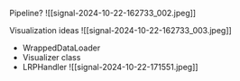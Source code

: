 
Pipeline?
![[signal-2024-10-22-162733_002.jpeg]]

Visualization ideas
![[signal-2024-10-22-162733_003.jpeg]]


- WrappedDataLoader
- Visualizer class
- LRPHandler
![[signal-2024-10-22-171551.jpeg]]
